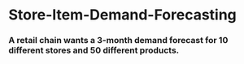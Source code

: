 # Store-Item-Demand-Forecasting
### A retail chain wants a 3-month demand forecast for 10 different stores and 50 different products.
